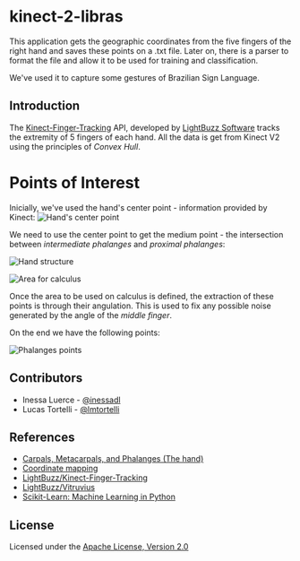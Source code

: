 # kinect-2-libras

This application gets the geographic coordinates from the five fingers of the right
hand and saves these points on a .txt file. Later on, there is a parser to format
the file and allow it to be used for training and classification. 

We've used it to capture some gestures of Brazilian Sign Language.


## Introduction

The [Kinect-Finger-Tracking](https://github.com/LightBuzz/Kinect-Finger-Tracking.git) API,
developed by [LightBuzz Software](https://github.com/LightBuzz/) tracks the extremity of 
5 fingers of each hand. All the data is get from Kinect V2 using the principles of *Convex Hull*.


# Points of Interest

Inicially, we've used the hand's center point - information provided by Kinect: 
![Hand's center point](https://github.com/inessadl/kinect-2-libras/blob/master/images/01-centerPoint.png)

We need to use the center point to get the medium point - the intersection between 
*intermediate phalanges* and *proximal phalanges*:
 

![Hand structure](https://github.com/inessadl/kinect-2-libras/blob/master/images/02-phalanges-and-carpals.png)

![Area for calculus](https://github.com/inessadl/kinect-2-libras/blob/master/images/03-calculate.png  )

Once the area to be used on calculus is defined, the extraction of these points is through their 
angulation. This is used to fix any possible noise generated by the angle of the *middle finger*. 

On the end we have the following points:

![Phalanges points](https://github.com/inessadl/kinect-2-libras/blob/master/images/04-points.png)


## Contributors

* Inessa Luerce - [@inessadl](https://github.com/inessadl)
* Lucas Tortelli - [@lmtortelli](https://github.com/lmtortelli)

## References

- [Carpals, Metacarpals, and Phalanges (The hand)](https://www.boundless.com/physiology/textbooks/boundless-anatomy-and-physiology-textbook/skeletal-system-parts-of-the-skeleton-7/the-upper-limb-86/carpals-metacarpals-and-phalanges-the-hand-488-3143/)
- [Coordinate mapping](https://msdn.microsoft.com/pt-br/library/dn785530.aspx)
- [LightBuzz/Kinect-Finger-Tracking](https://github.com/LightBuzz/Kinect-Finger-Tracking)
- [LightBuzz/Vitruvius](https://github.com/LightBuzz/Vitruvius)
- [Scikit-Learn: Machine Learning in Python](http://scikit-learn.org/)


## License

Licensed under the [Apache License, Version 2.0](https://github.com/inessadl/kinect-2-libras/blob/master/LICENSE)

